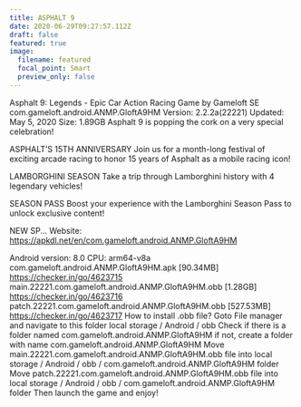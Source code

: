 ```yaml
---
title: ASPHALT 9
date: 2020-06-29T09:27:57.112Z
draft: false
featured: true
image:
  filename: featured
  focal_point: Smart
  preview_only: false
---
```

Asphalt 9: Legends - Epic Car Action Racing Game by Gameloft SE
com.gameloft.android.ANMP.GloftA9HM
Version: 2.2.2a(22221)
Updated: May 5, 2020
Size: 1.89GB
Asphalt 9 is popping the cork on a very special celebration!

ASPHALT’S 15TH ANNIVERSARY
Join us for a month-long festival of exciting arcade racing to honor 15 years of Asphalt as a mobile racing icon!
 
LAMBORGHINI SEASON
Take a trip through Lamborghini history with 4 legendary vehicles!
 
SEASON PASS
Boost your experience with the Lamborghini Season Pass to unlock exclusive content!
 
NEW SP...
Website: https://apkdl.net/en/com.gameloft.android.ANMP.GloftA9HM

Android version: 8.0
CPU: arm64-v8a
com.gameloft.android.ANMP.GloftA9HM.apk [90.34MB]
https://checker.in/go/4623715
main.22221.com.gameloft.android.ANMP.GloftA9HM.obb [1.28GB]
https://checker.in/go/4623716
patch.22221.com.gameloft.android.ANMP.GloftA9HM.obb [527.53MB]
https://checker.in/go/4623717
How to install .obb file?
Goto File manager and navigate to this folder local storage / Android / obb
Check if there is a folder named com.gameloft.android.ANMP.GloftA9HM if not, create a folder with name com.gameloft.android.ANMP.GloftA9HM
Move main.22221.com.gameloft.android.ANMP.GloftA9HM.obb file into local storage / Android / obb / com.gameloft.android.ANMP.GloftA9HM folder
Move patch.22221.com.gameloft.android.ANMP.GloftA9HM.obb file into local storage / Android / obb / com.gameloft.android.ANMP.GloftA9HM folder
Then launch the game and enjoy!
